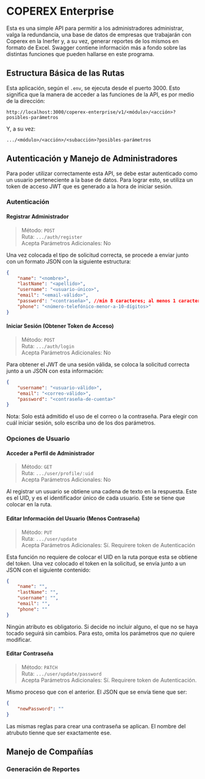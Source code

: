 # COPEREX Enterprise

Esta es una simple API para permitir a los administradores administrar, valga la redundancia, una base de datos de empresas que trabajarán con Coperex en la Inerfer y, a su vez, generar reportes de los mismos en formato de Excel. Swagger contiene información más a fondo sobre las distintas funciones que pueden hallarse en este programa.

## Estructura Básica de las Rutas

Esta aplicación, según el `.env`, se ejecuta desde el puerto 3000. Esto significa que la manera de acceder a las funciones de la API, es por medio de la dirección:

```
http://localhost:3000/coperex-enterprise/v1/<módulo>/<acción>?posibles-parámetros
```

Y, a su vez:

```
.../<módulo>/<acción>/<subacción>?posibles-parámetros
```

## Autenticación y Manejo de Administradores

Para poder utilizar correctamente esta API, se debe estar autenticado como un usuario perteneciente a la base de datos. Para lograr esto, se utiliza un token de acceso JWT que es generado a la hora de iniciar sesión.

### Autenticación

#### Registrar Administrador

> Método: `POST`  
> Ruta: `.../auth/register`  
> Acepta Parámetros Adicionales: No

Una vez colocada el tipo de solicitud correcta, se procede a enviar junto con un formato JSON con la siguiente estructura:

```JSON
{
    "name": "<nombre>",
    "lastName": "<apellido>",
    "username": "<usuario-único>",
    "email": "<email-válido>",
    "password": "<contraseña>", //min 8 caracteres; al menos 1 caracter mayús., minus., número., y símbolo.
    "phone": "<número-telefónico-menor-a-10-dígitos>"
}
```

#### Iniciar Sesión (Obtener Token de Acceso)

> Método: `POST`  
> Ruta: `.../auth/login`  
> Acepta Parámetros Adicionales: No

Para obtener el JWT de una sesión válida, se coloca la solicitud correcta junto a un JSON con esta información:

```JSON
{
    "username": "<usuario-válido>",
    "email": "<correo-válido>",
    "password": "<contraseña-de-cuenta>"
}
```

Nota: Solo está admitido el uso de el correo o la contraseña. Para elegir con cuál iniciar sesión, solo escriba uno de los dos parámetros.

### Opciones de Usuario

#### Acceder a Perfil de Administrador

> Método: `GET`  
> Ruta: `.../user/profile/:uid`  
> Acepta Parámetros Adicionales: No

Al registrar un usuario se obtiene una cadena de texto en la respuesta. Este es el UID, y es el identificador único de cada usuario. Este se tiene que colocar en la ruta.

#### Editar Información del Usuario (Menos Contraseña)

> Método: `PUT`  
> Ruta: `.../user/update`  
> Acepta Parámetros Adicionales: Sí. Requirere token de Autenticación

Esta función no requiere de colocar el UID en la ruta porque esta se obtiene del token. Una vez colocado el token en la solicitud, se envía junto a un JSON con el siguiente contenido:

```JSON
{
    "name": "",
    "lastName": "",
    "username": "",
    "email": "",
    "phone": ""
}
```

Ningún atributo es obligatorio. Si decide no incluir alguno, el que no se haya tocado seguirá sin cambios. Para esto, omita los parámetros que _no_ quiere modificar.

#### Editar Contraseña

> Método: `PATCH`  
> Ruta: `.../user/update/password`  
> Acepta Parámetros Adicionales: Sí. Requirere token de Autenticación.

Mismo proceso que con el anterior. El JSON que se envía tiene que ser:

```JSON
{
    "newPassword": ""
}
```

Las mismas reglas para crear una contraseña se aplican. El nombre del atrubuto tienne que ser exactamente ese.

## Manejo de Compañías

### Generación de Reportes

